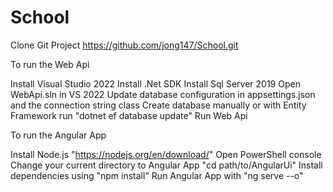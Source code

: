 # School

Clone Git Project
https://github.com/jong147/School.git

To run the Web Api

Install Visual Studio 2022
Install .Net SDK
Install Sql Server 2019
Open WebApi.sln in VS 2022
Update database configuration in appsettings.json and the connection string class
Create database manually or with Entity Framework run "dotnet ef database update"
Run Web Api

To run the Angular App

Install Node.js "https://nodejs.org/en/download/"
Open PowerShell console
Change your current directory to Angular App "cd path/to/AngularUi"
Install dependencies using "npm install"
Run Angular App with "ng serve --o"
